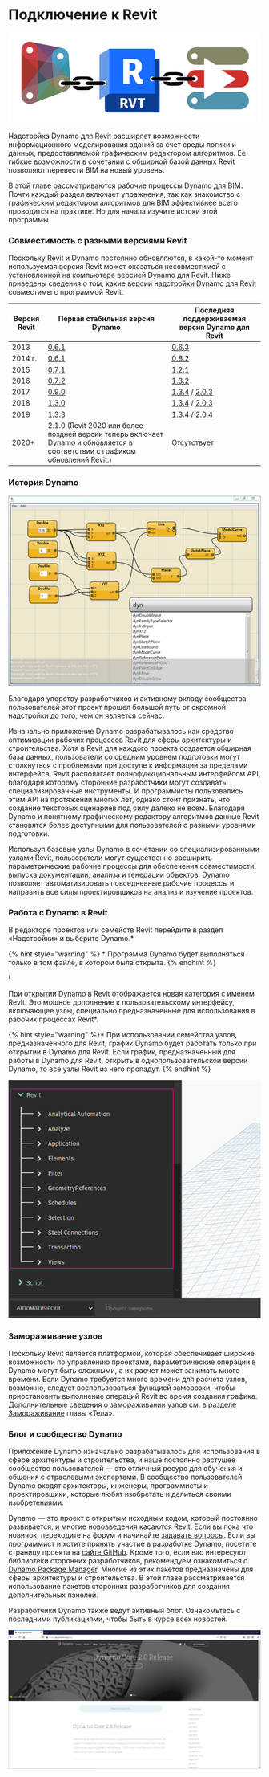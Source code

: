 # Подключение к Revit

![](images/1/revitconnectionlink.jpg)

Надстройка Dynamo для Revit расширяет возможности информационного моделирования зданий за счет среды логики и данных, предоставляемой графическим редактором алгоритмов. Ее гибкие возможности в сочетании с обширной базой данных Revit позволяют перевести BIM на новый уровень.

В этой главе рассматриваются рабочие процессы Dynamo для BIM. Почти каждый раздел включает упражнения, так как знакомство с графическим редактором алгоритмов для BIM эффективнее всего проводится на практике. Но для начала изучите истоки этой программы.

### Совместимость с разными версиями Revit

Поскольку Revit и Dynamo постоянно обновляются, в какой-то момент используемая версия Revit может оказаться несовместимой с установленной на компьютере версией Dynamo для Revit. Ниже приведены сведения о том, какие версии надстройки Dynamo для Revit совместимы с программой Revit.

| Версия Revit | Первая стабильная версия Dynamo                                                       | Последняя поддерживаемая версия Dynamo для Revit                                                                                                                                |
| ------------- | --------------------------------------------------------------------------------- | ---------------------------------------------------------------------------------------------------------------------------------------------------------------------- |
| 2013          | [0.6.1](http://dyn-builds-data.s3-us-west-2.amazonaws.com/DynamoInstall0.6.1.exe) | [0.6.3](http://dyn-builds-data.s3-us-west-2.amazonaws.com/DynamoInstall0.6.3.exe)                                                                                      |
| 2014 г.          | [0.6.1](http://dyn-builds-data.s3-us-west-2.amazonaws.com/DynamoInstall0.6.1.exe) | [0.8.2](http://dyn-builds-data.s3-us-west-2.amazonaws.com/DynamoInstall0.8.2.exe)                                                                                      |
| 2015          | [0.7.1](http://dyn-builds-data.s3-us-west-2.amazonaws.com/DynamoInstall0.7.1.exe) | [1.2.1](http://dyn-builds-data.s3-us-west-2.amazonaws.com/DynamoInstall1.2.1.exe)                                                                                      |
| 2016          | [0.7.2](http://dyn-builds-data.s3-us-west-2.amazonaws.com/DynamoInstall0.7.2.exe) | [1.3.2](http://dyn-builds-data.s3-us-west-2.amazonaws.com/DynamoInstall1.3.2.exe)                                                                                      |
| 2017          | [0.9.0](http://dyn-builds-data.s3-us-west-2.amazonaws.com/DynamoInstall0.9.0.exe) | [1.3.4](http://dyn-builds-data.s3-us-west-2.amazonaws.com/DynamoInstall1.3.4.exe) / [2.0.3](https://dyn-builds-data.s3-us-west-2.amazonaws.com/DynamoInstall2.0.3.exe) |
| 2018          | [1.3.0](http://dyn-builds-data.s3-us-west-2.amazonaws.com/DynamoInstall1.3.0.exe) | [1.3.4](http://dyn-builds-data.s3-us-west-2.amazonaws.com/DynamoInstall1.3.4.exe) / [2.0.3](https://dyn-builds-data.s3-us-west-2.amazonaws.com/DynamoInstall2.0.3.exe) |
| 2019          | [1.3.3](http://dyn-builds-data.s3-us-west-2.amazonaws.com/DynamoInstall1.3.3.exe) | [1.3.4](http://dyn-builds-data.s3-us-west-2.amazonaws.com/DynamoInstall1.3.4.exe) / [2.0.4](https://dyn-builds-data.s3-us-west-2.amazonaws.com/DynamoInstall2.0.4.exe) |
| 2020+         | 2.1.0 (Revit 2020 или более поздней версии теперь включает Dynamo и обновляется в соответствии с графиком обновлений Revit.)      | Отсутствует                                                                                                                                                                    |

### История Dynamo

![История](images/1/earlyScreenshot.jpg)

Благодаря упорству разработчиков и активному вкладу сообщества пользователей этот проект прошел большой путь от скромной надстройки до того, чем он является сейчас.

Изначально приложение Dynamo разрабатывалось как средство оптимизации рабочих процессов Revit для сферы архитектуры и строительства. Хотя в Revit для каждого проекта создается обширная база данных, пользователи со средним уровнем подготовки могут столкнуться с проблемами при доступе к информации за пределами интерфейса. Revit располагает полнофункциональным интерфейсом API, благодаря которому сторонние разработчики могут создавать специализированные инструменты. И программисты пользовались этим API на протяжении многих лет, однако стоит признать, что создание текстовых сценариев под силу далеко не всем. Благодаря Dynamo и понятному графическому редактору алгоритмов данные Revit становятся более доступными для пользователей с разными уровнями подготовки.

Используя базовые узлы Dynamo в сочетании со специализированными узлами Revit, пользователи могут существенно расширить параметрические рабочие процессы для обеспечения совместимости, выпуска документации, анализа и генерации объектов. Dynamo позволяет автоматизировать повседневные рабочие процессы и направить все силы проектировщиков на анализ и изучение проектов.

### Работа с Dynamo в Revit

В редакторе проектов или семейств Revit перейдите в раздел «Надстройки» и выберите Dynamo.*

{% hint style="warning" %} * Программа Dynamo будет выполняться только в том файле, в котором была открыта. {% endhint %}

\![](<images/1/launchdynamofromrevit (1).jpg>)

При открытии Dynamo в Revit отображается новая категория с именем Revit. Это мощное дополнение к пользовательскому интерфейсу, включающее узлы, специально предназначенные для использования в рабочих процессах Revit*.

{% hint style="warning" %}* При использовании семейства узлов, предназначенного для Revit, график Dynamo будет работать только при открытии в Dynamo для Revit. Если график, предназначенный для работы в Dynamo для Revit, открыть в однопользовательской версии Dynamo, то все узлы Revit из него пропадут. {% endhint %}

![](images/1/revitconnection-runningdynamoinrevit02.jpg)

### Замораживание узлов

Поскольку Revit является платформой, которая обеспечивает широкие возможности по управлению проектами, параметрические операции в Dynamo могут быть сложными, а их расчет может занимать много времени. Если Dynamo требуется много времени для расчета узлов, возможно, следует воспользоваться функцией заморозки, чтобы приостановить выполнение операций Revit во время создания графика. Дополнительные сведения о замораживании узлов см. в разделе [Замораживание](../5\_essential\_nodes\_and\_concepts/5-2\_geometry-for-computational-design/6-solids.md) главы «Тела».

### Блог и сообщество Dynamo

Приложение Dynamo изначально разрабатывалось для использования в сфере архитектуры и строительства, и наше постоянно растущее сообщество пользователей — это отличный ресурс для обучения и общения с отраслевыми экспертами. В сообщество пользователей Dynamo входят архитекторы, инженеры, программисты и проектировщики, которые любят изобретать и делиться своими изобретениями.

Dynamo — это проект с открытым исходным кодом, который постоянно развивается, и многие нововведения касаются Revit. Если вы пока что новичок, переходите на форум и начинайте [задавать вопросы](http://dynamobim.org/forums/forum/dyn/). Если вы программист и хотите принять участие в разработке Dynamo, посетите страницу проекта на [сайте GitHub](https://github.com/DynamoDS/Dynamo). Кроме того, если вас интересуют библиотеки сторонних разработчиков, рекомендуем ознакомиться с [Dynamo Package Manager](http://dynamopackages.com). Многие из этих пакетов предназначены для сферы архитектуры и строительства. В этой главе рассматривается использование пакетов сторонних разработчиков для создания дополнительных панелей.

Разработчики Dynamo также ведут активный блог. Ознакомьтесь с последними публикациями, чтобы быть в курсе всех новостей.

![Блог](images/1/blog.png)
